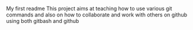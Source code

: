 My first readme
This project aims at teaching how to use various git commands and also on
how to collaborate and work with others on github using both gitbash and github
